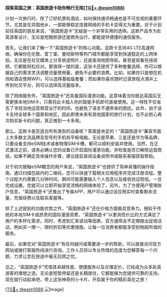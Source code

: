**探索英国之旅：英国旅遊卡助你畅行无阻[[TG💪+ @esim1088](https://t.me/s/esim1088)]**

计划一次旅行时，除了订好机票和酒店，如何保持通讯畅通也是不可忽视的重要环节。尤其是在异国他乡，一部能够稳定连接网络的手机卡显得尤为重要。对于计划前往英国的朋友来说，“英国旅遊卡”无疑是一个非常实用的选择。这款产品专为赴英游客设计，无论是短期旅游还是商务出行，都能提供便捷的通信服务。

首先，让我们来了解一下“英国旅遊卡”的核心功能。这款卡支持4G LTE高速网络，确保你在伦敦、爱丁堡、曼彻斯特等热门城市都能享受到快速稳定的上网体验。无论是在社交媒体上分享旅途照片，还是查询地图导航，甚至是观看在线视频，它都能轻松应对。更值得一提的是，这张卡还提供了多种套餐选择，你可以根据自己的需求灵活调整流量使用量，避免不必要的浪费。比如，如果你只是想在机场和酒店使用WiFi，可以选择基础版套餐；而如果你喜欢随时记录旅程点滴并上传到社交平台，则可以选择高流量版本。

除了网络服务外，“英国旅遊卡”还具备国际漫游功能。这意味着当你抵达英国后无需更换本地SIM卡，只需将此卡插入你的智能手机即可直接使用。这一特性不仅省去了寻找当地运营商营业厅的时间，也避免了语言不通带来的困扰。此外，由于该卡支持全球多个国家和地区，因此即使未来有其他国家的旅行计划，也不必担心再次购买新卡的问题，真正做到一卡多用。

那么，这款卡是否适合所有类型的设备呢？答案是肯定的！“英国旅遊卡”兼容市面上大多数主流品牌及型号的手机和平板电脑。无论是苹果、三星还是华为等品牌，只要设备支持eSIM技术或者物理SIM卡槽，都可以顺利安装并使用。当然，在正式激活之前，请务必确认您的设备已开启国际漫游功能，并检查是否已解除运营商锁。如果不确定具体操作步骤，建议提前查阅设备说明书或联系客服获取帮助。

对于初次接触eSIM概念的用户来说，“英国旅遊卡”也提供了简单易懂的操作指南。通过扫描包装内的二维码，您可以快速下载相关应用程序并完成注册流程。整个过程大约需要几分钟时间，期间可能需要输入个人信息以及接收验证短信。一旦完成设置，您就可以立即开始享受流畅的网络体验了。另外，为了方便用户管理账户信息，“英国旅遊卡”还推出了专属APP，用户可以通过该应用实时查看剩余流量、充值续费以及联系客服等。

除了上述提到的功能优势之外，“英国旅遊卡”还在价格方面极具竞争力。相较于传统的本地SIM卡或昂贵的国际漫游资费，“英国旅遊卡”以更具性价比的方式满足了用户的多样化需求。同时，考虑到汇率波动等因素，官方通常会不定期推出促销活动，例如买一赠一、限时折扣等优惠措施，让每一位消费者都能享受到物超所值的服务。

最后，如果您对“英国旅遊卡”有任何疑问或需要进一步的帮助，可以直接访问官方网站或拨打客服热线进行咨询。工作人员将以专业热情的态度为您解答每一个问题，力求让您在旅途中毫无后顾之忧。

总之，“英国旅遊卡”凭借其卓越性能、便捷服务以及合理定价，已经成为众多赴英游客的理想之选。无论是短暂停留还是长期居住，它都能够为您提供可靠的支持。现在就行动起来吧，带上这张神奇的小卡片，开启属于你的精彩英伦之旅！

[[TG💪+ @esim1088](https://t.me/s/esim1088) ![Image](https://i.postimg.cc/4NQfJmqS/Snipaste-2025-05-13-00-14-12.png)]